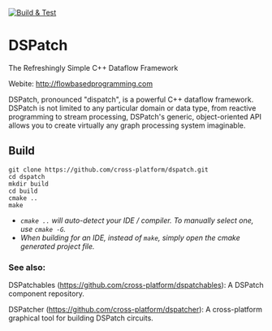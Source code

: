 [![Build & Test](https://github.com/cross-platform/dspatch/actions/workflows/build_and_test.yml/badge.svg)](https://github.com/cross-platform/dspatch/actions/workflows/build_and_test.yml)

# DSPatch

The Refreshingly Simple C++ Dataflow Framework

Webite: http://flowbasedprogramming.com

DSPatch, pronounced "dispatch", is a powerful C++ dataflow framework. DSPatch is not limited to any particular domain or data type, from reactive programming to stream processing, DSPatch's generic, object-oriented API allows you to create virtually any graph processing system imaginable.


## Build

```
git clone https://github.com/cross-platform/dspatch.git
cd dspatch
mkdir build
cd build
cmake ..
make
```

- *`cmake ..` will auto-detect your IDE / compiler. To manually select one, use `cmake -G`.*
- *When building for an IDE, instead of `make`, simply open the cmake generated project file.*


### See also:

DSPatchables (https://github.com/cross-platform/dspatchables): A DSPatch component repository.

DSPatcher (https://github.com/cross-platform/dspatcher): A cross-platform graphical tool for building DSPatch circuits.
